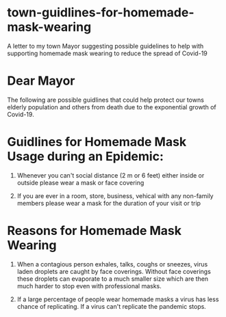 # town-guidlines-for-homemade-mask-wearing
A letter to my town Mayor suggesting possible guidelines to help with supporting homemade mask wearing to reduce the spread of Covid-19



# Dear Mayor

The following are possible guidlines that could help protect our towns elderly population and others from death due to the exponential growth of Covid-19. 


# Guidlines for Homemade Mask Usage during an Epidemic:

1. Whenever you can't social distance (2 m or 6 feet) either inside or outside please wear a mask or face covering

1. If you are ever in a room, store, business, vehical with any non-family members please wear a mask for the duration of your visit or trip

# Reasons for Homemade Mask Wearing

1. When a contagious person exhales, talks, coughs or sneezes, virus laden droplets are caught by face coverings. Without face coverings these droplets can evaporate to a much smaller size which are then much harder to stop even with professional masks. 

1. If a large percentage of people wear homemade masks a virus has less chance of replicating. If a virus can't replicate the pandemic stops.
